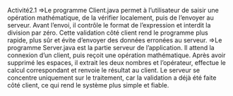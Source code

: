 Activité2.1
=>Le programme Client.java permet à l’utilisateur de saisir une opération mathématique, de la vérifier localement, puis de l’envoyer au serveur. 
Avant l’envoi, il contrôle le format de l’expression et interdit la division par zéro. Cette validation côté client rend le programme plus rapide, 
plus sûr et évite d’envoyer des données erronées au serveur.
=>Le programme Server.java est la partie serveur de l’application. Il attend la connexion d’un client, puis reçoit une opération mathématique. 
Après avoir supprimé les espaces, il extrait les deux nombres et l’opérateur, effectue le calcul correspondant et renvoie le résultat au client. 
Le serveur se concentre uniquement sur le traitement, car la validation a déjà été faite côté client, ce qui rend le système plus simple et fiable.
